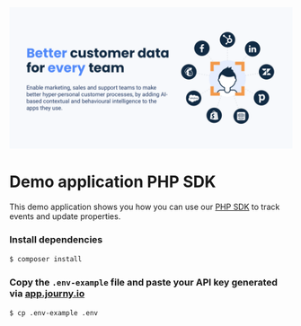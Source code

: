 [![journy.io](banner.png)](https://journy.io/?utm_source=github&utm_content=readme-php-demo-app)

# Demo application PHP SDK

This demo application shows you how you can use our [PHP SDK](https://github.com/journy-io/php-sdk) to track events and update properties.

### Install dependencies

```sh
$ composer install
```

### Copy the `.env-example` file and paste your API key generated via [app.journy.io](https://app.journy.io/?utm_source=github&utm_content=readme-php-demo-app)

```sh
$ cp .env-example .env
```
